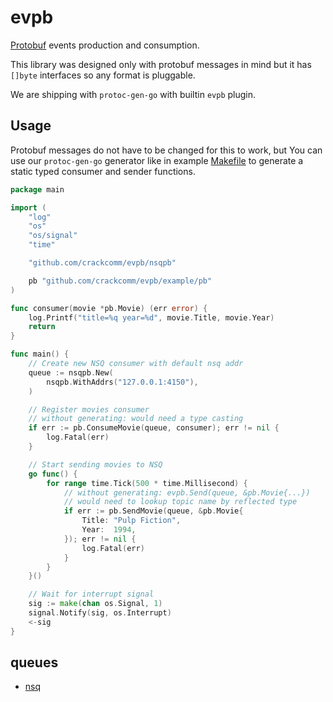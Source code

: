 # evpb

[Protobuf](https://github.com/golang/protobuf/) events production and consumption.

This library was designed only with protobuf messages in mind but it has `[]byte`
interfaces so any format is pluggable.

We are shipping with `protoc-gen-go` with builtin `evpb` plugin.

## Usage

Protobuf messages do not have to be changed for this to work,
but You can use our `protoc-gen-go` generator like in example [Makefile](https://github.com/crackcomm/evpb/blob/master/Makefile)
to generate a static typed consumer and sender functions.

```Go
package main

import (
	"log"
	"os"
	"os/signal"
	"time"

	"github.com/crackcomm/evpb/nsqpb"

	pb "github.com/crackcomm/evpb/example/pb"
)

func consumer(movie *pb.Movie) (err error) {
	log.Printf("title=%q year=%d", movie.Title, movie.Year)
	return
}

func main() {
	// Create new NSQ consumer with default nsq addr
	queue := nsqpb.New(
		nsqpb.WithAddrs("127.0.0.1:4150"),
	)

	// Register movies consumer
	// without generating: would need a type casting
	if err := pb.ConsumeMovie(queue, consumer); err != nil {
		log.Fatal(err)
	}

	// Start sending movies to NSQ
	go func() {
		for range time.Tick(500 * time.Millisecond) {
			// without generating: evpb.Send(queue, &pb.Movie{...})
			// would need to lookup topic name by reflected type
			if err := pb.SendMovie(queue, &pb.Movie{
				Title: "Pulp Fiction",
				Year:  1994,
			}); err != nil {
				log.Fatal(err)
			}
		}
	}()

	// Wait for interrupt signal
	sig := make(chan os.Signal, 1)
	signal.Notify(sig, os.Interrupt)
	<-sig
}
```

## queues

  * [nsq](http://nsq.io/)
